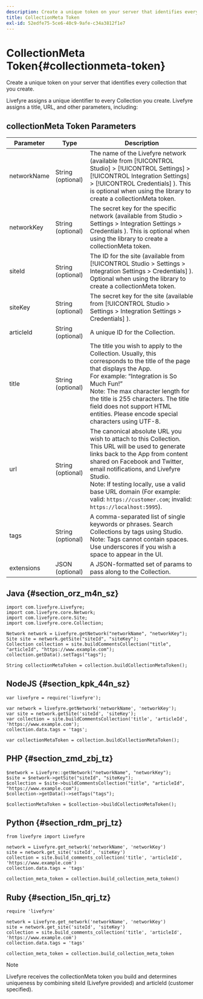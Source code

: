 ```yaml
---
description: Create a unique token on your server that identifies every collection that you create.
title: CollectionMeta Token
exl-id: 52edfe75-5ce6-40c9-9afe-c34a3812f1e7
---
```

# CollectionMeta Token{#collectionmeta-token}

Create a unique token on your server that identifies every collection that you create.

Livefyre assigns a unique identifier to every Collection you create. Livefyre assigns a title, URL, and other parameters, including:

## collectionMeta Token Parameters

|Parameter|Type|Description|
|--- |--- |--- |
|networkName|String (optional)|The name of the Livefyre network (available from [!UICONTROL Studio] > [!UICONTROL Settings] > [!UICONTROL Integration Settings] > [!UICONTROL Credentials] ). This is optional when using the library to create a collectionMeta token.|
|networkKey|String (optional)|The secret key for the specific network (available from  Studio > Settings > Integration Settings > Credentials ). This is optional when using the library to create a collectionMeta token.|
|siteId|String (optional)|The ID for the site (available from [!UICONTROL Studio > Settings > Integration Settings > Credentials] ). Optional when using the library to create a collectionMeta token.|
|siteKey|String (optional)|The secret key for the site (available from [!UICONTROL Studio > Settings > Integration Settings > Credentials] ).|
|articleId|String (optional)|A unique ID for the Collection.|
|title|String (optional)|The title you wish to apply to the Collection. Usually, this corresponds to the title of the page that displays the App. <br>For example: “Integration is So Much Fun!” <br>Note:  The max character length for the title is 255 characters. The title field does not support HTML entities. Please encode special characters using UTF-8.|
|url|String (optional)|The canonical absolute URL you wish to attach to this Collection. This URL will be used to generate links back to the App from content shared on Facebook and Twitter, email notifications, and Livefyre Studio. <br>Note:  If testing locally, use a valid base URL domain (For example: valid: `https://customer.com`; invalid: `https://localhost:5995`).|
|tags|String (optional)|A comma-separated list of single keywords or phrases. Search Collections by tags using Studio.  </br>Note:  Tags cannot contain spaces. Use underscores if you wish a space to appear in the UI.|
|extensions|JSON (optional)|A JSON-formatted set of params to pass along to the Collection.|

## Java {#section_orz_m4n_sz}

```
import com.livefyre.Livefyre; 
import com.livefyre.core.Network; 
import com.livefyre.core.Site; 
import com.livefyre.core.Collection; 
  
Network network = Livefyre.getNetwork("networkName", "networkKey"); 
Site site = network.getSite("siteId", "siteKey"); 
Collection collection = site.buildCommentsCollection("title", "articleId", "https://www.example.com"); 
collection.getData().setTags("tags"); 
  
String collectionMetaToken = collection.buildCollectionMetaToken();

```

## NodeJS {#section_kpk_44n_sz}

```
var livefyre = require('livefyre'); 
  
var network = livefyre.getNetwork('networkName', 'networkKey'); 
var site = network.getSite('siteId', 'siteKey'); 
var collection = site.buildCommentsCollection('title', 'articleId', 'https://www.example.com'); 
collection.data.tags = 'tags'; 
  
var collectionMetaToken = collection.buildCollectionMetaToken(); 

```

## PHP {#section_zmd_zbj_tz}

```
$network = Livefyre::getNetwork("networkName", "networkKey"); 
$site = $network->getSite("siteId", "siteKey"); 
$collection = $site->buildCommentsCollection("title", "articleId", "https://www.example.com"); 
$collection->getData()->setTags("tags"); 
  
$collectionMetaToken = $collection->buildCollectionMetaToken();
```

## Python {#section_rdm_prj_tz}

```
from livefyre import Livefyre 
  
network = Livefyre.get_network('networkName', 'networkKey') 
site = network.get_site('siteId', 'siteKey') 
collection = site.build_comments_collection('title', 'articleId', 'https://www.example.com') 
collection.data.tags = 'tags' 
  
collection_meta_token = collection.build_collection_meta_token()
```

## Ruby {#section_l5n_qrj_tz}

```
require 'livefyre' 
  
network = Livefyre.get_network('networkName', 'networkKey') 
site = network.get_site('siteId', 'siteKey') 
collection = site.build_comments_collection('title', 'articleId', 'https://www.example.com') 
collection.data.tags = 'tags' 
  
collection_meta_token = collection.build_collection_meta_token 

```

>[!NOTE]
>
>Livefyre receives the collectionMeta token you build and determines uniqueness by combining siteId (Livefyre provided) and articleId (customer specified).
